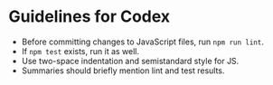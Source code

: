 # Guidelines for Codex

- Before committing changes to JavaScript files, run `npm run lint`.
- If `npm test` exists, run it as well.
- Use two-space indentation and semistandard style for JS.
- Summaries should briefly mention lint and test results.
